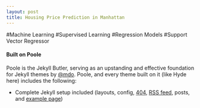 ```yaml
---
layout: post
title: Housing Price Prediction in Manhattan
---
```


<div class="message">
  #Machine Learning  #Supervised Learning  #Regression Models  #Support Vector Regressor
</div>

#### Built on Poole

Poole is the Jekyll Butler, serving as an upstanding and effective foundation for Jekyll themes by [@mdo](https://twitter.com/mdo). Poole, and every theme built on it (like Hyde here) includes the following:

* Complete Jekyll setup included (layouts, config, [404](/404), [RSS feed](/atom.xml), posts, and [example page](/about))
